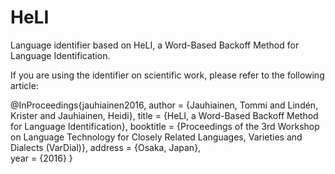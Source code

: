 # HeLI
Language identifier based on HeLI, a Word-Based Backoff Method for Language Identification.

If you are using the identifier on scientific work, please refer to the following article:

@InProceedings{jauhiainen2016,
  author    = {Jauhiainen, Tommi and Lindén, Krister and Jauhiainen, Heidi},
  title     = {HeLI, a Word-Based Backoff Method for Language Identification},
  booktitle = {Proceedings of the 3rd Workshop on Language Technology for Closely Related Languages, Varieties and Dialects (VarDial)},
  address   = {Osaka, Japan},  
  year      = {2016}
}
